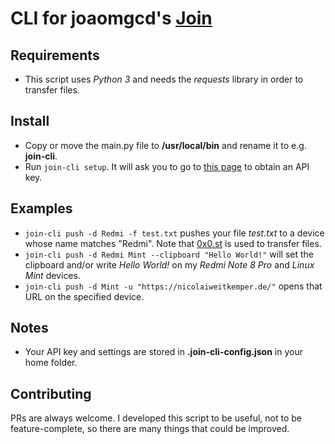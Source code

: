 # CLI for joaomgcd's **[Join](https://joaoapps.com/join/)**

## Requirements
- This script uses *Python 3* and needs the *requests* library in order to transfer files.

## Install
- Copy or move the main.py file to **/usr/local/bin** and rename it to e.g. **join-cli**.
- Run `join-cli setup`. It will ask you to go to [this page](https://joinjoaomgcd.appspot.com/) to obtain an API key.

## Examples
- `join-cli push -d Redmi -f test.txt` pushes your file *test.txt* to a device whose name matches "Redmi". Note that [0x0.st](https://0x0.st/) is used to transfer files.
- `join-cli push -d Redmi Mint --clipboard "Hello World!"` will set the clipboard and/or write *Hello World!* on my *Redmi Note 8 Pro* and *Linux Mint* devices.
- `join-cli push -d Mint -u "https://nicolaiweitkemper.de/"` opens that URL on the specified device.

## Notes
- Your API key and settings are stored in **.join-cli-config.json** in your home folder.

## Contributing
PRs are always welcome. I developed this script to be useful, not to be feature-complete, so there are many things that could be improved.

